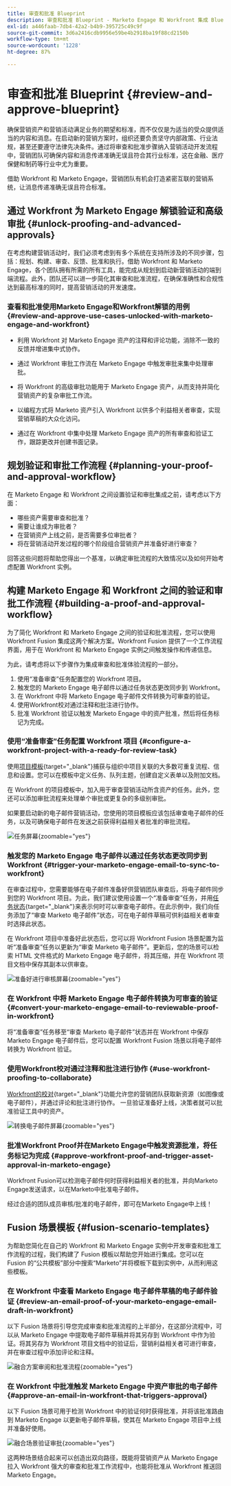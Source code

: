 ```yaml
---
title: 审查和批准 Blueprint
description: 审查和批准 Blueprint - Marketo Engage 和 Workfront 集成 Blueprint
exl-id: a446faab-7db4-42a2-b4b9-395725c49c9f
source-git-commit: 3d6a2416cdb9956e59be4b2918ba19f88cd2150b
workflow-type: tm+mt
source-wordcount: '1228'
ht-degree: 87%

---
```


# 审查和批准 Blueprint {#review-and-approve-blueprint}

确保营销资产和营销活动满足业务的期望和标准，而不仅仅是为适当的受众提供适当的内容和消息。在启动新的营销方案时，组织还要负责坚守内部政策、行业法规，甚至还要遵守法律先决条件。通过将审查和批准步骤纳入营销活动开发流程中，营销团队可确保内容和消息传递准确无误且符合其行业标准，这在金融、医疗保健和制药等行业中尤为重要。

借助 Workfront 和 Marketo Engage，营销团队有机会打造紧密互联的营销系统，让消息传递准确无误且符合标准。

## 通过 Workfront 为 Marketo Engage 解锁验证和高级审批 {#unlock-proofing-and-advanced-approvals}

在考虑构建营销活动时，我们必须考虑到有多个系统在支持所涉及的不同步骤，包括：规划、构建、审查、反馈、批准和执行。借助 Workfront 和 Marketo Engage，各个团队拥有所需的所有工具，能完成从规划到启动新营销活动的端到端流程。此外，团队还可以进一步简化其审查和批准流程，在确保准确性和合规性达到最高标准的同时，提高营销活动的开发速度。

### 查看和批准使用Marketo Engage和Workfront解锁的用例 {#review-and-approve-use-cases-unlocked-with-marketo-engage-and-workfront}

* 利用 Workfront 对 Marketo Engage 资产的注释和评论功能，消除不一致的反馈并增进集中式协作。

* 通过 Workfront 审批工作流在 Marketo Engage 中触发审批来集中处理审批。

* 将 Workfront 的高级审批功能用于 Marketo Engage 资产，从而支持并简化营销资产的复杂审批工作流。

* 以编程方式将 Marketo 资产引入 Workfront 以供多个利益相关者审查，实现营销草稿的大众化访问。

* 通过在 Workfront 中集中处理 Marketo Engage 资产的所有审查和验证工作，跟踪更改并创建书面记录。

## 规划验证和审批工作流程 {#planning-your-proof-and-approval-workflow}

在 Marketo Engage 和 Workfront 之间设置验证和审批集成之前，请考虑以下方面：

* 哪些资产需要审查和批准？
* 需要让谁成为审批者？
* 在营销资产上线之前，是否需要多位审批者？
* 将在营销活动开发过程的哪个阶段组合营销资产并准备好进行审查？

回答这些问题将帮助您得出一个基准，以确定审批流程的大致情况以及如何开始考虑配置 Workfront 实例。

## 构建 Marketo Engage 和 Workfront 之间的验证和审批工作流程 {#building-a-proof-and-approval-workflow}

为了简化 Workfront 和 Marketo Engage 之间的验证和批准流程，您可以使用 Workfront Fusion 集成这两个解决方案。Workfront Fusion 提供了一个工作流程界面，用于在 Workfront 和 Marketo Engage 实例之间触发操作和传递信息。

为此，请考虑将以下步骤作为集成审查和批准体验流程的一部分。

1. 使用“准备审查”任务配置您的 Workfront 项目。
1. 触发您的 Marketo Engage 电子邮件以通过任务状态更改同步到 Workfront。
1. 在 Workfront 中将 Marketo Engage 电子邮件文件转换为可审查的验证。
1. 使用Workfront校对通过注释和批注进行协作。
1. 批准 Workfront 验证以触发 Marketo Engage 中的资产批准，然后将任务标记为完成。

### 使用“准备审查”任务配置 Workfront 项目 {#configure-a-workfront-project-with-a-ready-for-review-task}

使用[项目模板](https://experienceleague.adobe.com/docs/workfront/using/manage-work/projects/create-and-manage-project-templates/project-template-overview.html?lang=zh-Hans){target="_blank"}捕获与组织中项目关联的大多数可重复流程、信息和设置。您可以在模板中定义任务、队列主题，创建自定义表单以及附加文档。

在 Workfront 的项目模板中，加入用于审查营销活动所含资产的任务。此外，您还可以添加审批流程来处理单个审批或更复杂的多级别审批。

如果要启动新的电子邮件营销活动，您使用的项目模板应该包括审查电子邮件的任务，以及可确保电子邮件在发送之前获得利益相关者批准的审批流程。

![任务屏幕](assets/review-and-approve-blueprint-1.png){zoomable="yes"}

### 触发您的 Marketo Engage 电子邮件以通过任务状态更改同步到 Workfront {#trigger-your-marketo-engage-email-to-sync-to-workfront}

在审查过程中，您需要能够在电子邮件准备好供营销团队审查后，将电子邮件同步到您的 Workfront 项目。为此，我们建议使用设置一个“准备审查”任务，并用[任务状态](https://experienceleague.adobe.com/docs/workfront/using/manage-work/projects/update-work-on-a-project/update-task-status.html?lang=zh-Hans){target="_blank"}来表示何时可以审查电子邮件。在此示例中，我们向任务添加了“审查 Marketo 电子邮件”状态，可在电子邮件草稿可供利益相关者审查时选择此状态。

在 Workfront 项目中准备好此状态后，您可以将 Workfront Fusion 场景配置为监听“准备审查”任务以更新为“审查 Marketo 电子邮件”。更新后，您的场景可以检索 HTML 文件格式的 Marketo Engage 电子邮件，将其压缩，并在 Workfront 项目文档中保存其副本以供审查。

![准备好进行审核屏幕](assets/review-and-approve-blueprint-2.png){zoomable="yes"}

### 在 Workfront 中将 Marketo Engage 电子邮件转换为可审查的验证 {#convert-your-marketo-engage-email-to-reviewable-proof-in-workfront}

将“准备审查”任务移至“审查 Marketo 电子邮件”状态并在 Workfront 中保存 Marketo Engage 电子邮件后，您可以配置 Workfront Fusion 场景以将电子邮件转换为 Workfront 验证。

### 使用Workfront校对通过注释和批注进行协作 {#use-workfront-proofing-to-collaborate}

[Workfront的校对](https://experienceleague.adobe.com/docs/workfront/using/review-and-approve-work/proofing/proofing-overview/proofing-basics.html){target="_blank"}功能允许您的营销团队获取新资源（如图像或电子邮件），并通过评论和批注进行协作。 一旦验证准备好上线，决策者就可以批准验证工具中的资产。

![转换电子邮件屏幕](assets/review-and-approve-blueprint-3.png){zoomable="yes"}

### 批准Workfront Proof并在Marketo Engage中触发资源批准，将任务标记为完成 {#approve-workfront-proof-and-trigger-asset-approval-in-marketo-engage}

Workfront Fusion可以检测电子邮件何时获得利益相关者的批准，并向Marketo Engage发送请求，以在Marketo中批准电子邮件。

经过合适的团队成员审核/批准的电子邮件，即可在Marketo Engage中上线！

## Fusion 场景模板 {#fusion-scenario-templates}

为帮助您简化在自己的 Workfront 和 Marketo Engage 实例中开发审查和批准工作流程的过程，我们构建了 Fusion 模板以帮助您开始进行集成。您可以在 Fusion 的“公共模板”部分中搜索“Marketo”并将模板下载到实例中，从而利用这些模板。

### 在 Workfront 中查看 Marketo Engage 电子邮件草稿的电子邮件验证 {#review-an-email-proof-of-your-marketo-engage-email-draft-in-workfront}

以下 Fusion 场景将引导您完成审查和批准流程的上半部分，在这部分流程中，可以从 Marketo Engage 中提取电子邮件草稿并将其另存到 Workfront 中作为验证。将其另存为 Workfront 项目文档中的验证后，营销利益相关者可进行审查，并在审查过程中添加评论和注释。

![融合方案审阅和批准流程](assets/review-and-approve-blueprint-4.png){zoomable="yes"}

### 在 Workfront 中批准触发 Marketo Engage 中资产审批的电子邮件 {#approve-an-email-in-workfront-that-triggers-approval}

以下 Fusion 场景可用于检测 Workfront 中的验证何时获得批准，并将该批准路由到 Marketo Engage 以更新电子邮件草稿，使其在 Marketo Engage 项目中上线并准备好使用。

![融合场景验证审批](assets/review-and-approve-blueprint-5.png){zoomable="yes"}

这两种场景结合起来可以创造出双向路径，既能将营销资产从 Marketo Engage 拉入 Workfront 强大的审查和批准工作流程中，也能将批准从 Workfront 推送回 Marketo Engage。
